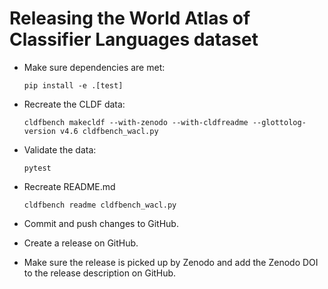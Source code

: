 # Releasing the World Atlas of Classifier Languages dataset

- Make sure dependencies are met:
  ```shell
  pip install -e .[test]
  ```

- Recreate the CLDF data:
  ```shell
  cldfbench makecldf --with-zenodo --with-cldfreadme --glottolog-version v4.6 cldfbench_wacl.py
  ```

- Validate the data:
  ```shell
  pytest
  ```

- Recreate README.md
  ```shell
  cldfbench readme cldfbench_wacl.py
  ```

- Commit and push changes to GitHub.
- Create a release on GitHub.
- Make sure the release is picked up by Zenodo and add the Zenodo DOI to the release description on GitHub.
